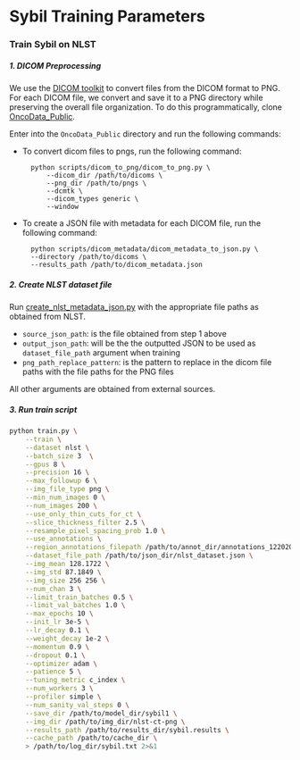 # Sybil Training Parameters

### Train Sybil on NLST

##### 1. DICOM Preprocessing

We use the [DICOM toolkit](https://support.dcmtk.org/docs/dcmj2pnm.html) to convert files from the DICOM format to PNG. For each DICOM file, we convert and save it to a PNG directory while preserving the overall file organization. To do this programmatically, clone [OncoData_Public](https://github.com/yala/OncoData_Public/tree/sybil).

Enter into the `OncoData_Public` directory and run the following commands:

- To convert dicom files to pngs, run the following command:
    
        python scripts/dicom_to_png/dicom_to_png.py \
            --dicom_dir /path/to/dicoms \ 
            --png_dir /path/to/pngs \
            --dcmtk \
            --dicom_types generic \
            --window

- To create a JSON file with metadata for each DICOM file, run the following command:
    
        python scripts/dicom_metadata/dicom_metadata_to_json.py \
        --directory /path/to/dicoms \
        --results_path /path/to/dicom_metadata.json

##### 2. Create NLST dataset file

Run [create_nlst_metadata_json.py](../scripts/data/create_nlst_metadata_json.py) with the appropriate file paths as obtained from NLST. 

- `source_json_path`: is the file obtained from step 1 above
- `output_json_path`: will be the the outputted JSON to be used as `dataset_file_path` argument when training
- `png_path_replace_pattern`: is the pattern to replace in the dicom file paths with the file paths for the PNG files

All other arguments are obtained from external sources.

##### 3. Run train script

```sh 
python train.py \
    --train \
    --dataset nlst \
    --batch_size 3  \
    --gpus 8 \
    --precision 16 \
    --max_followup 6 \
    --img_file_type png \
    --min_num_images 0 \
    --num_images 200 \
    --use_only_thin_cuts_for_ct \
    --slice_thickness_filter 2.5 \
    --resample_pixel_spacing_prob 1.0 \
    --use_annotations \
    --region_annotations_filepath /path/to/annot_dir/annotations_122020.json \
    --dataset_file_path /path/to/json_dir/nlst_dataset.json \
    --img_mean 128.1722 \
    --img_std 87.1849 \
    --img_size 256 256 \
    --num_chan 3 \
    --limit_train_batches 0.5 \
    --limit_val_batches 1.0 \
    --max_epochs 10 \
    --init_lr 3e-5 \
    --lr_decay 0.1 \
    --weight_decay 1e-2 \
    --momentum 0.9 \
    --dropout 0.1 \
    --optimizer adam \
    --patience 5 \
    --tuning_metric c_index \
    --num_workers 3 \
    --profiler simple \
    --num_sanity_val_steps 0 \
    --save_dir /path/to/model_dir/sybil1 \
    --img_dir /path/to/img_dir/nlst-ct-png \
    --results_path /path/to/results_dir/sybil.results \
    --cache_path /path/to/cache_dir \
    > /path/to/log_dir/sybil.txt 2>&1 
```